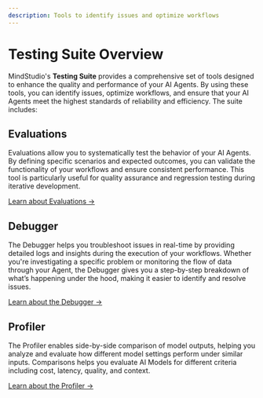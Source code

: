 ```yaml
---
description: Tools to identify issues and optimize workflows
---
```


# Testing Suite Overview

MindStudio's **Testing Suite** provides a comprehensive set of tools designed to enhance the quality and performance of your AI Agents. By using these tools, you can identify issues, optimize workflows, and ensure that your AI Agents meet the highest standards of reliability and efficiency. The suite includes:

## **Evaluations**

Evaluations allow you to systematically test the behavior of your AI Agents. By defining specific scenarios and expected outcomes, you can validate the functionality of your workflows and ensure consistent performance. This tool is particularly useful for quality assurance and regression testing during iterative development.

[Learn about Evaluations →](evaluations.md)

## **Debugger**

The Debugger helps you troubleshoot issues in real-time by providing detailed logs and insights during the execution of your workflows. Whether you're investigating a specific problem or monitoring the flow of data through your Agent, the Debugger gives you a step-by-step breakdown of what’s happening under the hood, making it easier to identify and resolve issues.

[Learn about the Debugger →](debugger.md)

## **Profiler**

The Profiler enables side-by-side comparison of model outputs, helping you analyze and evaluate how different model settings perform under similar inputs. Comparisons helps you evaluate AI Models for different criteria including cost, latency, quality, and context.

[Learn about the Profiler →](profiler.md)
